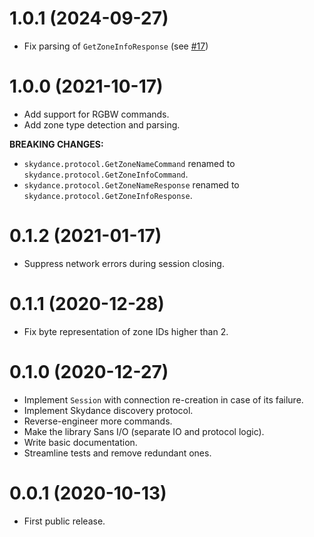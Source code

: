 # 1.0.1 (2024-09-27)

- Fix parsing of `GetZoneInfoResponse` (see [#17](https://github.com/tomasbedrich/skydance/pull/17))

# 1.0.0 (2021-10-17)

- Add support for RGBW commands.
- Add zone type detection and parsing.

**BREAKING CHANGES:**

- `skydance.protocol.GetZoneNameCommand` renamed to `skydance.protocol.GetZoneInfoCommand`.
- `skydance.protocol.GetZoneNameResponse` renamed to `skydance.protocol.GetZoneInfoResponse`.

# 0.1.2 (2021-01-17)

- Suppress network errors during session closing.

# 0.1.1 (2020-12-28)

- Fix byte representation of zone IDs higher than 2.

# 0.1.0 (2020-12-27)

- Implement `Session` with connection re-creation in case of its failure.
- Implement Skydance discovery protocol.
- Reverse-engineer more commands.
- Make the library Sans I/O (separate IO and protocol logic).
- Write basic documentation.
- Streamline tests and remove redundant ones.


# 0.0.1 (2020-10-13)

- First public release.

